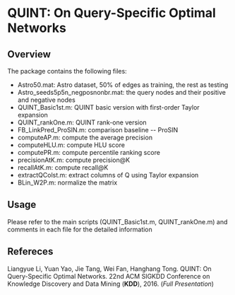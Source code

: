 #  QUINT: On Query-Specific Optimal Networks
## Overview

The package contains the following files:
- Astro50.mat: Astro dataset, 50% of edges as training, the rest as testing
- Astro_seeds5p5n_negposnonbr.mat: the query nodes and their positive and negative nodes
- QUINT_Basic1st.m: QUINT basic version with first-order Taylor expansion
- QUINT_rankOne.m: QUINT rank-one version
- FB_LinkPred_ProSIN.m: comparison baseline -- ProSIN
- computeAP.m: compute the average precision
- computeHLU.m: compute HLU score
- computePR.m: compute percentile ranking score
- precisionAtK.m: compute precision@K
- recallAtK.m: compute recall@K
- extractQColst.m: extract columns of Q using Taylor expansion
- BLin_W2P.m: normalize the matrix

## Usage
Please refer to the main scripts (QUINT_Basic1st.m, QUINT_rankOne.m) and comments in each file for the detailed information

## Refereces
Liangyue Li, Yuan Yao, Jie Tang, Wei Fan, Hanghang Tong. QUINT: On Query-Specific Optimal Networks. 22nd ACM SIGKDD Conference on Knowledge Discovery and Data Mining (**KDD**), 2016. (*Full Presentation*)